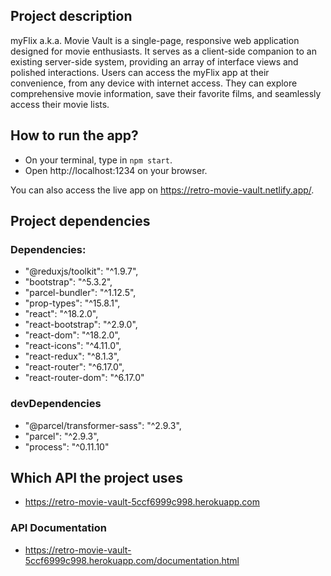 
## Project description
myFlix a.k.a. Movie Vault is a single-page, responsive web application designed for movie enthusiasts. It serves as a client-side companion to an existing server-side system, providing an array of interface views and polished interactions. Users can access the myFlix app at their convenience, from any device with internet access. They can explore comprehensive movie information, save their favorite films, and seamlessly access their movie lists.

## How to run the app?
- On your terminal, type in `npm start`.
- Open http://localhost:1234 on your browser.

You can also access the live app on https://retro-movie-vault.netlify.app/.

## Project dependencies 
### Dependencies:
- "@reduxjs/toolkit": "^1.9.7",
- "bootstrap": "^5.3.2",
- "parcel-bundler": "^1.12.5",
- "prop-types": "^15.8.1",
- "react": "^18.2.0",
- "react-bootstrap": "^2.9.0",
- "react-dom": "^18.2.0",
- "react-icons": "^4.11.0",
- "react-redux": "^8.1.3",
- "react-router": "^6.17.0",
- "react-router-dom": "^6.17.0"
### devDependencies
- "@parcel/transformer-sass": "^2.9.3",
- "parcel": "^2.9.3",
- "process": "^0.11.10"

## Which API the project uses
- https://retro-movie-vault-5ccf6999c998.herokuapp.com
### API Documentation
- https://retro-movie-vault-5ccf6999c998.herokuapp.com/documentation.html


